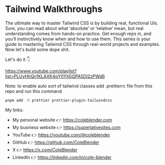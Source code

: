 # Tailwind Walkthroughs

The ultimate way to master Tailwind CSS is by building real, functional UIs. Sure, you can read about what ‘absolute’ or ‘relative’ mean, but real understanding comes from hands-on practice. Get enough reps in, and you’ll instinctively know when and how to use them. This series is your guide to mastering Tailwind CSS through real-world projects and examples. Now let's build some dope shit.

Let's do it 👇

https://www.youtube.com/playlist?list=PLUyHhQn1KLAXK4qY0YIjGQPA5DI2zPWd6

Note: to enable auto sort of tailwind classes add .prettierrc file from this repo and run this command

```bash
pnpm add -D prettier prettier-plugin-tailwindcss
```

My links:

- My personal website 👉 https://coleblender.com
- My business website 👉 https://superlativesites.com
- YouTube 👉 https://youtube.com/@coleblender
- GitHub 👉 https://github.com/ColeBlender
- X 👉 https://x.com/ColeBlender
- LinkedIn 👉 https://linkedin.com/in/cole-blender
